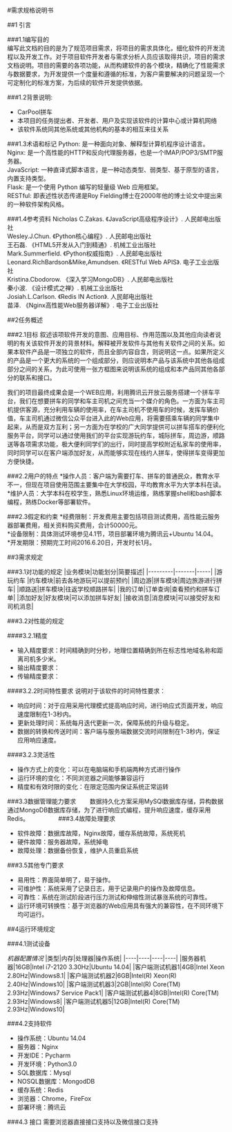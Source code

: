 #需求规格说明书


##1 引言


###1.1编写目的   
编写此文档的目的是为了规范项目需求，将项目的需求具体化，细化软件的开发流程以及开发工作。对于项目软件开发者与需求分析人员应该取得共识，项目的需求文档说明。项目的需要的各项功能，从而构建软件的各个模块，精确化了性能需求与数据要求，为开发提供一个度量和遵循的标准，为客户需要解决的问题呈现一个可定制化的标准方案，为后续的软件开发提供依据。


###1.2背景说明:
* CarPool拼车  
* 本项目的任务提出者、开发者、用户及实现该软件的计算中心或计算机网络  
* 该软件系统同其他系统或其他机构的基本的相互来往关系  
    
    
###1.3术语和标记
Python: 是一种面向对象、解释型计算机程序设计语言。    
Nginx: 是一个高性能的HTTP和反向代理服务器，也是一个IMAP/POP3/SMTP服务器。  
JavaScript: 一种直译式脚本语言，是一种动态类型、弱类型、基于原型的语言，内置支持类型。  
Flask: 是一个使用 Python 编写的轻量级 Web 应用框架。  
RESTful: 即表述性状态传递是Roy Fielding博士在2000年他的博士论文中提出来的一种软件架构风格。  



###1.4参考资料
Nicholas C.Zakas. 《JavaScript高级程序设计》. 人民邮电出版社  
Wesley.J.Chun. 《Python核心编程》. 人民邮电出版社  
王石磊. 《HTML5开发从入门到精通》. 机械工业出版社  
Mark.Summerfield. 《Python权威指南》. 人民邮电出版社  
Leonard.RichBardson&Mike,Amundsen. 《RESTful Web APIS》. 电子工业出版社  
Kristina.Cbodorow. 《深入学习MongoDB》. 人民邮电出版社  
秦小波. 《设计模式之禅》. 机械工业出版社  
Josiah.L.Carlson. 《Redis IN Action》. 人民邮电出版社  
苗泽. 《Nginx高性能Web服务器详解》. 电子工业出版社  


##2任务概述


###2.1目标
叙述该项软件开发的意图、应用目标、作用范围以及其他应向读者说明的有关该软件开发的背景材料。解释被开发软件与其他有关软件之间的关系。如果本软件产品是一项独立的软件，而且全部内容自含，则说明这一点。如果所定义的产品是一个更大的系统的一个组成部分，则应说明本产品与该系统中其他各组成部分之间的关系，为此可使用一张方框图来说明该系统的组成和本产品同其他各部分的联系和接口。 


我们的项目最终成果会是一个WEB应用，利用腾讯云开放云服务搭建一个拼车平台，我们在想要拼车的同学和车主司机之间充当一个媒介的角色。一方面为车主司机提供客源，充分利用车辆的使用率，在车主司机不使用车的时候，发挥车辆价值，车主司机通过微信公众平台进入此的Web应用，将需要搭乘车辆的同学集中起来，从而是双方互利；另一方面为在学校的广大同学提供可以拼车搭车的便利化服务平台，同学可以通过使用我们的平台实现游玩约车，城际拼车，周边游，顺路送等各项需求功能，极大便利同学们的出行，同时提高学校附近私家车的使用率，同时同学可以在客户端添加好友，从而能够实现在线约人拼车，使得拼车变得更加方便快捷。

###2.2用户的特点
*操作人员：客户端为需要打车、拼车的普通民众，教育水平不一，但现在项目使用范围主要集中在大学校园，平均教育水平为大学本科在读。  
*维护人员：大学本科在校学生，熟悉Linux环境运维，熟练掌握shell和bash脚本编程，熟练Docker等部署软件。  


###2.3假定和约束
*经费限制：开发费用主要包括项目测试费用，高性能云服务器部署费用，相关资料购买费用，合计50000元。  
*设备限制：具体测试环境参见4.1节，项目部署环境为腾讯云+Ubuntu 14.04。  
*开发期限：预期完工时间2016.6.20日，开发时长1月。  


##3需求规定


###3.1对功能的规定
|业务模块|功能划分|简要描述|
|---------|-------|-----|
|游玩约车 |约车模块|前去各地游玩可以提前预约|
|周边游|拼车模块|周边旅游进行拼车|
|顺路送|拼车模块|往返学校顺路拼车|
|我的订单|订单查询|查看预约和拼车订单|
|添加好友|好友模块|可以添加拼车好友|
|接收消息|消息模块|可以接受好友和司机消息|

###3.2对性能的规定


####3.2.1精度
* 输入精度要求：时间精确到时分秒，地理位置精确到所在标志性地域名称和距离司机多少米。  
* 输出精度要求：  
* 传输精度要求：  


####3.2.2时间特性要求
说明对于该软件的时间特性要求：  
* 响应时间：对于应用采用代理模式提高响应时间，进行响应式页面开发，响应速度限制在1-3秒内。  
* 更新处理时间：系统每月迭代更新一次，保障系统的升级与稳定。  
* 数据的转换和传送时间：客户端与服务端数据交流时间限制在1-3秒内，保证应用响应速度。  


####3.2.3灵活性
* 操作方式上的变化：可以在电脑端和手机端两种方式进行操作
* 运行环境的变化：不同浏览器之间能够兼容运行
* 精度和有效时限的变化：在限定范围内保证系统正常运转


###3.3数据管理能力要求
　　数据持久化方案采用MySQl数据库存储，异构数据通过MongoDB数据库存储，为了进行响应式编程，提升响应速度，缓存采用Redis。
　　
　　
###3.4故障处理要求
* 软件故障：数据库故障，Nginx故障，缓存系统故障，系统死机  
* 硬件故障：服务器故障，系统掉电  
* 故障处理：数据备份恢复，维护人员重启系统 


###3.5其他专门要求
* 易用性：界面简单明了，易于操作。  
* 可维护性：系统采用了记录日志，用于记录用户的操作及故障信息。  
* 可靠性：系统在测试阶段进行压力测试和伸缩性测试暴涨系统的可靠性。  
* 运行环境可转换性：基于浏览器的Web应用具有强大的兼容性，在不同环境下均可运行。  


##4运行环境规定


###4.1测试设备

*机器配置情况*
|类型|内存|处理器|操作系统|
|----|----|----|----|
|服务器机器|16GB|Intel i7-2120 3.30Hz|Ubuntu 14.04|
|客户端测试机器1|4GB|Intel Xeon 2.80Hz|Windows8.1|
|客户端测试机器2|6GB|Intel(R) Xeon(R) 2.40Hz|Windows10|
|客户端测试机器3|2GB|Intel(R) Core(TM) 2.93Hz|Windows7 Service Pack1|
|客户端测试机器4|8GB|Intel(R) Core(TM) 2.93Hz|Windows8|
|客户端测试机器5|12GB|Intel(R) Core(TM) 2.93Hz|Windows10|
	
	
###4.2支持软件
* 操作系统：Ubuntu 14.04  
* 服务器：Nginx  
* 开发IDE：Pycharm  
* 开发环境：Python3.0  
* SQL数据库：Mysql  
* NOSQL数据库：MongodDB  
* 缓存系统：Redis  
* 浏览器：Chrome，FireFox  
* 部署环境：腾讯云  


###4.3 接口
需要浏览器直接接口支持以及微信接口支持


